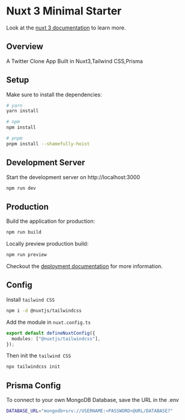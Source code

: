 # Nuxt 3 Minimal Starter

Look at the [nuxt 3 documentation](https://v3.nuxtjs.org) to learn more.

## Overview

A Twitter Clone App Built in Nuxt3,Tailwind CSS,Prisma

## Setup

Make sure to install the dependencies:

```bash
# yarn
yarn install

# npm
npm install

# pnpm
pnpm install --shamefully-hoist
```

## Development Server

Start the development server on http://localhost:3000

```bash
npm run dev
```

## Production

Build the application for production:

```bash
npm run build
```

Locally preview production build:

```bash
npm run preview
```

Checkout the [deployment documentation](https://v3.nuxtjs.org/guide/deploy/presets) for more information.

## Config

Install `tailwind CSS`

```bash
npm i -d @nuxtjs/tailwindcss
```

Add the module in `nuxt.config.ts`

```ts
export default defineNuxtConfig({
  modules: ["@nuxtjs/tailwindcss"],
});
```

Then init the `tailwind CSS`

```bash
npx tailwindcss init
```

## Prisma Config

To connect to your own MongoDB Database, save the URL in the .env

```bash
DATABASE_URL="mongodb+srv://USERNAME:<PASSWORD>@URL/DATABASE?"

```
